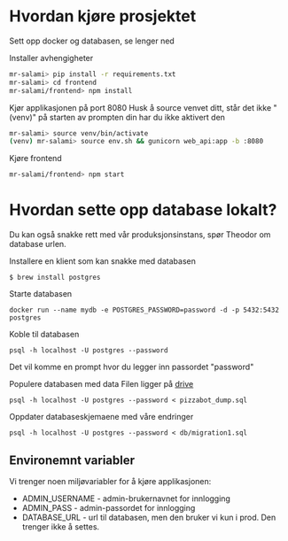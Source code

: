 # Hvordan kjøre prosjektet

Sett opp docker og databasen, se lenger ned

Installer avhengigheter

```bash
mr-salami> pip install -r requirements.txt
mr-salami> cd frontend
mr-salami/frontend> npm install
```

Kjør applikasjonen på port 8080
Husk å source venvet ditt, står det ikke "(venv)" på starten av prompten din har du ikke aktivert den

```bash
mr-salami> source venv/bin/activate
(venv) mr-salami> source env.sh && gunicorn web_api:app -b :8080
```

Kjøre frontend
```bash
mr-salami/frontend> npm start
```


# Hvordan sette opp database lokalt?

Du kan også snakke rett med vår produksjonsinstans, spør Theodor om database urlen.

Installere en klient som kan snakke med databasen

```
$ brew install postgres
```

Starte databasen
```
docker run --name mydb -e POSTGRES_PASSWORD=password -d -p 5432:5432 postgres
```

Koble til databasen
```
psql -h localhost -U postgres --password
```
Det vil komme en prompt hvor du legger inn passordet "password"

Populere databasen med data
Filen ligger på [drive](https://drive.google.com/file/d/1Z0xOdDjZLqWo47UxYHsHqdF0_cEXUTZy/view?usp=sharing)

```
psql -h localhost -U postgres --password < pizzabot_dump.sql
```
Oppdater databaseskjemaene med våre endringer
```
psql -h localhost -U postgres --password < db/migration1.sql
```

## Environemnt variabler
Vi trenger noen miljøvariabler for å kjøre applikasjonen:
* ADMIN_USERNAME - admin-brukernavnet for innlogging
* ADMIN_PASS - admin-passordet for innlogging
* DATABASE_URL - url til databasen, men den bruker vi kun i prod. Den trenger ikke å settes. 

